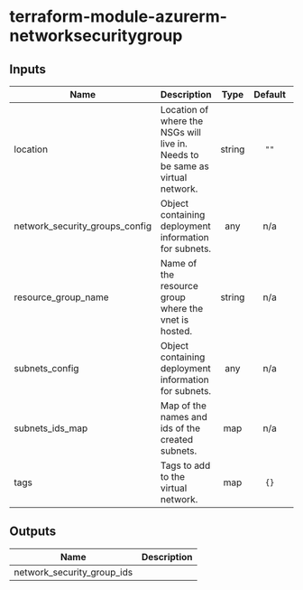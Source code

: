 # terraform-module-azurerm-networksecuritygroup
<!-- BEGINNING OF PRE-COMMIT-TERRAFORM DOCS HOOK -->
## Inputs

| Name | Description | Type | Default | Required |
|------|-------------|:----:|:-----:|:-----:|
| location | Location of where the NSGs will live in. Needs to be same as virtual network. | string | `""` | no |
| network\_security\_groups\_config | Object containing deployment information for subnets. | any | n/a | yes |
| resource\_group\_name | Name of the resource group where the vnet is hosted. | string | n/a | yes |
| subnets\_config | Object containing deployment information for subnets. | any | n/a | yes |
| subnets\_ids\_map | Map of the names and ids of the created subnets. | map | n/a | yes |
| tags | Tags to add to the virtual network. | map | `{}` | no |

## Outputs

| Name | Description |
|------|-------------|
| network\_security\_group\_ids |  |

<!-- END OF PRE-COMMIT-TERRAFORM DOCS HOOK -->
